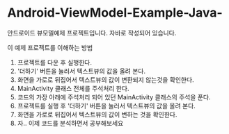 # Android-ViewModel-Example-Java-
안드로이드 뷰모델예제 프로젝트입니다. 자바로 작성되어 있습니다.

이 예제 프로젝트를 이해하는 방법

1. 프로젝트를 다운 후 실행한다.
2. '더하기' 버튼을 눌러서 텍스트뷰의 값을 올려 본다.
3. 화면을 가로로 뒤집어서 텍스트뷰의 값이 변환되지 않는것을 확인한다.
4. MainActivity 클래스 전체를 주석처리 한다.
5. 코드의 가장 아래에 주석처리 되어 있던 MainActivity 클래스의 주석을 푼다. 
6. 프로젝트를 실행 후 '더하기' 버튼을 눌러서 텍스트뷰의 값을 올려 본다.
7. 화면을 가로로 뒤집어서 텍스트뷰의 값이 변하는 것을 확인한다.
8. 자.. 이제 코드를 분석하면서 공부해보세요
